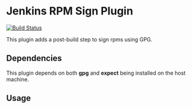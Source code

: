 # Jenkins RPM Sign Plugin

[![Build Status](https://buildhive.cloudbees.com/job/jenkinsci/job/rpmsign-plugin/badge/icon)](https://buildhive.cloudbees.com/job/jenkinsci/job/rpmsign-plugin/)

This plugin adds a post-build step to sign rpms using GPG.

## Dependencies

This plugin depends on both **gpg** and **expect** being installed on the host machine. 

## Usage


